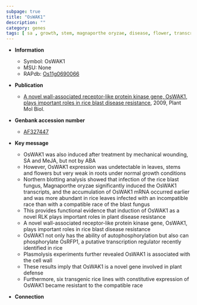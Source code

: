 ```yaml
---
subpage: true
title: "OsWAK1"
description: ""
category: genes
tags: [ sa , growth, stem, magnaporthe oryzae, disease, flower, transcription regulator, root, blast, cell wall, defense, disease resistance, blast disease, resistant]
---
```


* **Information**  
    + Symbol: OsWAK1  
    + MSU: None  
    + RAPdb: [Os11g0690066](http://rapdb.dna.affrc.go.jp/viewer/gbrowse_details/irgsp1?name=Os11g0690066)  

* **Publication**  
    + [A novel wall-associated receptor-like protein kinase gene, OsWAK1, plays important roles in rice blast disease resistance](http://www.ncbi.nlm.nih.gov/pubmed?term=A+novel+wall-associated+receptor-like+protein+kinase+gene,+OsWAK1,+plays+important+roles+in+rice+blast+disease+resistance%5BTitle%5D), 2009, Plant Mol Biol.

* **Genbank accession number**  
    + [AF327447](http://www.ncbi.nlm.nih.gov/nuccore/AF327447)

* **Key message**  
    + OsWAK1 was also induced after treatment by mechanical wounding, SA and MeJA, but not by ABA
    + However, OsWAK1 expression was undetectable in leaves, stems and flowers but very weak in roots under normal growth conditions
    + Northern blotting analysis showed that infection of the rice blast fungus, Magnaporthe oryzae significantly induced the OsWAK1 transcripts, and the accumulation of OsWAK1 mRNA occurred earlier and was more abundant in rice leaves infected with an incompatible race than with a compatible race of the blast fungus
    + This provides functional evidence that induction of OsWAK1 as a novel RLK plays important roles in plant disease resistance
    + A novel wall-associated receptor-like protein kinase gene, OsWAK1, plays important roles in rice blast disease resistance
    + OsWAK1 not only has the ability of autophosphorylation but also can phosphorylate OsRFP1, a putative transcription regulator recently identified in rice
    + Plasmolysis experiments further revealed OsWAK1 is associated with the cell wall
    + These results imply that OsWAK1 is a novel gene involved in plant defense
    + Furthermore, six transgenic rice lines with constitutive expression of OsWAK1 became resistant to the compatible race

* **Connection**  



